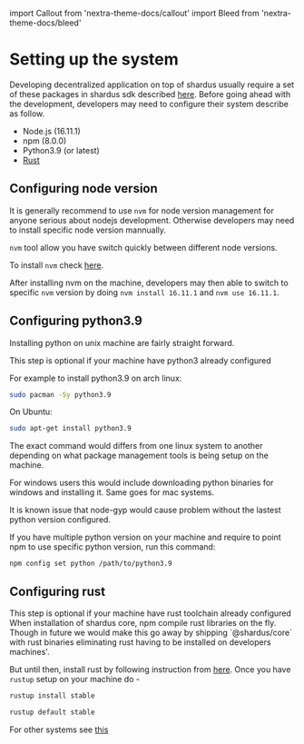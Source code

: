 import Callout from 'nextra-theme-docs/callout'
import Bleed from 'nextra-theme-docs/bleed'

# Setting up the system
Developing decentralized application on top of shardus usually require a set of these packages in shardus sdk described [here](../tools/README). Before going ahead with the development, developers may need to configure their system describe as follow.

- Node.js (16.11.1)
- npm (8.0.0)
- Python3.9 (or latest)
- [Rust](https://www.rust-lang.org/tools/install)

## Configuring node version
It is generally recommend to use `nvm` for node version management for anyone serious about nodejs development. Otherwise developers may need to install specific node version mannually. 

`nvm` tool allow you have switch quickly between different node versions.

To install `nvm` check [here](https://github.com/nvm-sh/nvm).

After installing nvm on the machine, developers may then able to switch to specific `nvm` version by doing `nvm install 16.11.1` and `nvm use 16.11.1`.


## Configuring python3.9
Installing python on unix machine are fairly straight forward.

<Callout emoji="!" type="warning">
This step is optional if your machine have python3 already configured
</Callout>

For example to install python3.9 on arch linux:
```bash
sudo pacman -Sy python3.9
```
On Ubuntu:
```bash
sudo apt-get install python3.9
```
The exact command would differs from one linux system to another depending on what package management tools is being setup on the machine.

For windows users this would include downloading python binaries for windows and installing it. Same goes for mac systems.

<Callout emoji="!" type="warning">
It is known issue that node-gyp would cause problem without the lastest python version configured.
</Callout>

If you have multiple python version on your machine and require to point npm to use specific python version, run this command:

```
npm config set python /path/to/python3.9
```

## Configuring rust

<Callout emoji="!" type="warning">
This step is optional if your machine have rust toolchain already configured
</Callout>
When installation of shardus core, npm compile rust libraries on the fly. Though in future we would make this go away by shipping `@shardus/core` with rust binaries eliminating rust having to be installed on developers machines'.

But until then, install rust by following instruction from [here](https://www.rust-lang.org/tools/install). Once you have `rustup` setup on your machine do -

```bash
rustup install stable
``` 

```bash
rustup default stable
```
For other systems see [this](https://forge.rust-lang.org/infra/other-installation-methods.html)
